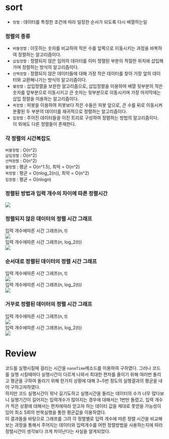 # sort
- `정렬` : 데이터를 특정한 조건에 따라 일정한 순서가 되도록 다시 배열하는일  
### 정렬의 종류  
- `버블정렬` : 이웃하는 숫자를 비교하여 작은 수를 앞쪽으로 이동시키는 과정을 바복하여 정렬하는 알고리즘이다.  
- `삽입정렬` : 정렬되지 않은 임의의 데이터를 이미 정렬된 부분의 적절한 위치에 삽입해가며 정렬하는 방식의 알고리즘이다.  
- `선택정렬` : 정렬되지 않은 데이터들에 대해 가장 작은 데이터를 찾아 가장 앞의 데이터와 교환해나가는 방식의 알고리즘이다.  
- `쉘정렬` : 삽입정렬을 보완한 알고리즘으로, 삽입정렬을 이용하여 배열 뒷부분의 작은 숫자를 앞부분으로 이동시키고 큰 숫자는 뒷부분으로 이동시키며 가장 마지막에는 삽입 정렬을 이용하는 알고리즘이다.  
- `퀵정렬` : 피봇을 이용하여 피봇보다 작은 수들은 피봇 앞으로, 큰 수를 뒤로 이동시켜 분활된 두 부분의 데이터를 재귀적으로 정렬하는 알고리즘이다.  
- `힙정렬` : 주어진 데이터들을 이진 트리로 구성하여 정렬하는 방법의 알고리즘이다.  
이 외에도 다른 정렬들이 존재한다.  
### 각 정렬의 시간복잡도  
`버블정렬` : O(n^2)  
`삽입정렬` : O(n^2)  
`선택정렬` : O(n^2)  
`쉘정렬` : 평균 = O(n^1.5), 최악 = O(n^2)  
`퀵정렬` : 평균 = O(nlog_2(n)), 최악 = O(n^2)  
`힙정렬` : 평균 = O(nlogn)  
  
### 정렬된 방법과 입력 개수의 차이에 따른 정렬시간
![](https://user-images.githubusercontent.com/101320758/166811153-45c0e7df-9df8-4b3f-a838-1a07c0bbecf8.png)  
  
  
  
### 정렬되지 않은 데이터의 정렬 시간 그래프  
입력 개수에따른 시간 그래프(n, t)  
![](https://user-images.githubusercontent.com/101320758/166810833-e4243061-8c3b-42ac-b8f2-3c16857374cc.png)  
입력 개수에따른 시간 그래프(n, log_2(t))  
![](https://user-images.githubusercontent.com/101320758/166810912-dcf79ebe-c327-490d-a26b-66ad9a0791fc.png)  

### 순서대로 정렬된 데이터의 정렬 시간 그래프  
입력 개수에따른 시간 그래프(n, t)  
![](https://user-images.githubusercontent.com/101320758/166807434-a55d3db9-b12b-4ec3-b237-70d7b910ddd1.png)  
입력 개수에따른 시간 그래프(n, log_2(t))  
![](https://user-images.githubusercontent.com/101320758/166808346-d96b5fed-aa4d-4f0a-814a-92afffe5aacd.png)  
  
### 거꾸로 정렬된 데이터의 정렬 시간 그래프  
입력 개수에따른 시간 그래프(n, t)  
![](https://user-images.githubusercontent.com/101320758/166805467-c1d9681d-def5-46fe-a70f-86f284122d49.png)  
입력 개수에따른 시간 그래프(n, log_2(t))  
![](https://user-images.githubusercontent.com/101320758/166805762-4a3c2689-58aa-46c9-8466-c640eefea56b.png)  

# Review  
코드를 실행시킬때 걸리는 시간을 `nanoTime`메소드를 이용하여 구하였다. 그러나 코드를 실행 시킬때마다 실행시간이 다르게 나와서 최대한 편차를 줄이기 위해 여러번 돌리고 평균을 구하여 돌리기 위해 한가지 상황에 대해 3~5번 정도의 실행결과의 평균을 내어 구하고자하였다.  
하지만 코드 실행시간이 워낙 길기도하고 실행시간을 돌리는 데이터의 수가 너무 많다보니 실행기간이 길어지는 입력개수가 많아지는 경우에 대해서는 1번만 돌렸고, 입력 개수가 적은 상황에 대해서는 편차에따라 얻고자 하는 데이터 값을 제대로 못얻을 가능성이 있어 최소 5회의 반복실행을 통한 평균값을 이용하였다.  
이 결과들을 바탕으로 그래프를 그려 각 정렬별로 입력 개수에 따른 정렬 시간을 비교해보는 과정을 통해서 주어지는 데이터와 입력개수를 어떤 정렬방법을 사용하는지에 따라 정렬시간이 생각보다 크게 차이난다는 사실을 알게되었다.
